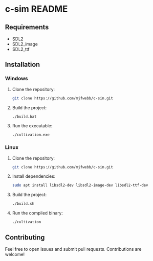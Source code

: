# c-sim README

## Requirements

- SDL2
- SDL2_image
- SDL2_ttf

## Installation

### Windows

1. Clone the repository:
   ```bash
   git clone https://github.com/mjfwebb/c-sim.git
   ```
2. Build the project:
   ```bash
   ./build.bat
   ```
3. Run the executable:
   ```bash
   ./cultivation.exe
   ```

### Linux

1. Clone the repository:

   ```bash
   git clone https://github.com/mjfwebb/c-sim.git
   ```

2. Install dependencies:

   ```bash
   sudo apt install libsdl2-dev libsdl2-image-dev libsdl2-ttf-dev
   ```

3. Build the project:
   ```bash
   ./build.sh
   ```
4. Run the compiled binary:
   ```bash
   ./cultivation
   ```

## Contributing

Feel free to open issues and submit pull requests. Contributions are welcome!
